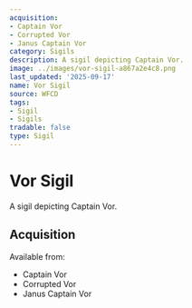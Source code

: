 ```yaml
---
acquisition:
- Captain Vor
- Corrupted Vor
- Janus Captain Vor
category: Sigils
description: A sigil depicting Captain Vor.
image: ../images/vor-sigil-a867a2e4c8.png
last_updated: '2025-09-17'
name: Vor Sigil
source: WFCD
tags:
- Sigil
- Sigils
tradable: false
type: Sigil
---
```


# Vor Sigil

A sigil depicting Captain Vor.

## Acquisition

Available from:
- Captain Vor
- Corrupted Vor
- Janus Captain Vor

